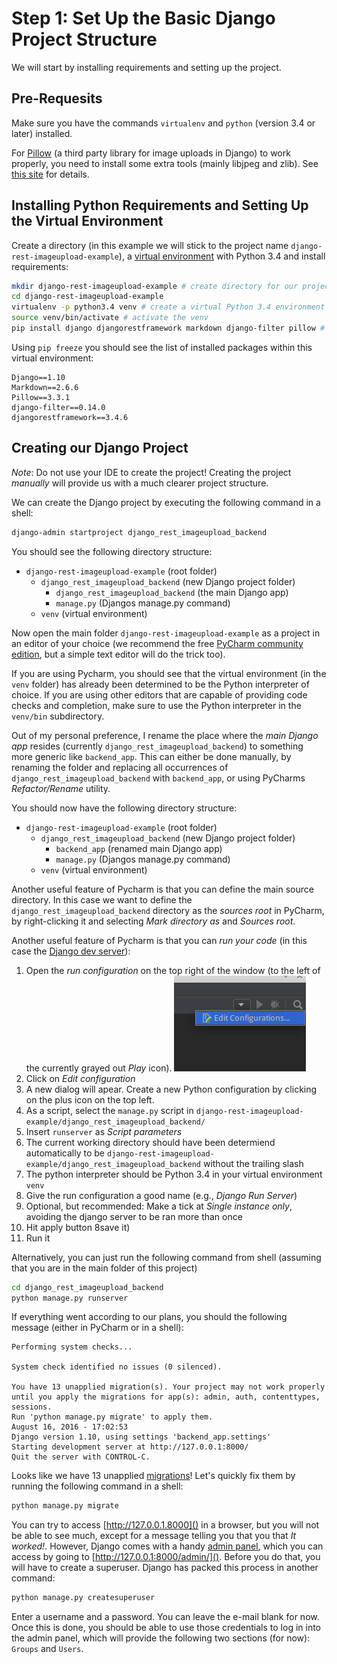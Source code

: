 # Step 1: Set Up the Basic Django Project Structure
We will start by installing requirements and setting up the project.

## Pre-Requesits
Make sure you have the commands `virtualenv` and `python` (version 3.4 or later) installed.

For [Pillow](https://python-pillow.org/) (a third party library for image uploads in Django) to work properly, you need to install some 
extra tools (mainly libjpeg and zlib). See [this site](http://pillow.readthedocs.io/en/3.1.x/installation.html#building-on-linux) for details.

## Installing Python Requirements and Setting Up the Virtual Environment
Create a directory (in this example we will stick to the project name `django-rest-imageupload-example`), 
a [virtual environment](http://docs.python-guide.org/en/latest/dev/virtualenvs/) with Python 3.4 and 
install requirements:
```bash
mkdir django-rest-imageupload-example # create directory for our project
cd django-rest-imageupload-example
virtualenv -p python3.4 venv # create a virtual Python 3.4 environment
source venv/bin/activate # activate the venv
pip install django djangorestframework markdown django-filter pillow # install requirements
```

Using `pip freeze` you should see the list of installed packages within this virtual environment:
```
Django==1.10
Markdown==2.6.6
Pillow==3.3.1
django-filter==0.14.0
djangorestframework==3.4.6
```

## Creating our Django Project
*Note*: Do not use your IDE to create the project! Creating the project _manually_ will provide us with a much clearer project structure.

We can create the Django project by executing the following command in a shell:
```bash
django-admin startproject django_rest_imageupload_backend
```

You should see the following directory structure:

 * `django-rest-imageupload-example` (root folder)
     * `django_rest_imageupload_backend` (new Django project folder)
         * `django_rest_imageupload_backend` (the main Django app)
         * `manage.py` (Djangos manage.py command)
     * `venv` (virtual environment)

Now open the main folder `django-rest-imageupload-example` as a project in an editor of your choice
(we recommend the free [PyCharm community edition](https://www.jetbrains.com/pycharm/download/#section=linux), but a simple text
editor will do the trick too).

If you are using Pycharm, you should see that the virtual environment (in the `venv` folder) has already been 
determined to be the Python interpreter of choice. If you are using other editors that are capable of providing
code checks and completion, make sure to use the Python interpreter in the `venv/bin` subdirectory.

Out of my personal preference, I rename the place where the _main Django app_ resides (currently
`django_rest_imageupload_backend`) to something more generic like `backend_app`. This can either be done manually, 
by renaming the folder and replacing all occurrences of `django_rest_imageupload_backend` with `backend_app`, or using
PyCharms _Refactor/Rename_ utility. 

You should now have the following directory structure:

 * `django-rest-imageupload-example` (root folder)
     * `django_rest_imageupload_backend` (new Django project folder)
         * `backend_app` (renamed main Django app)
         * `manage.py` (Djangos manage.py command)
     * `venv` (virtual environment)

Another useful feature of Pycharm is that you can define the main source directory. 
In this case we want to define the `django_rest_imageupload_backend` directory as the 
_sources root_ in PyCharm, by right-clicking it and selecting _Mark directory as_ and _Sources root_.


Another useful feature of Pycharm is that you can _run your code_ (in this case the 
[Django dev server](https://docs.djangoproject.com/en/1.10/intro/tutorial01/#the-development-server)):
 
 1. Open the _run configuration_ on the top right of the window (to the left of the currently grayed out _Play_ icon).
    ![Run configuration](img/edit_configuration.png)
 1. Click on _Edit configuration_
 1. A new dialog will apear. Create a new Python configuration by clicking on the plus icon on the top left.
 1. As a script, select the `manage.py` script in `django-rest-imageupload-example/django_rest_imageupload_backend/`
 1. Insert `runserver` as _Script parameters_ 
 1. The current working directory should have been determiend automatically to be `django-rest-imageupload-example/django_rest_imageupload_backend` without the trailing slash
 1. The python interpreter should be Python 3.4 in your virtual environment `venv`
 1. Give the run configuration a good name (e.g., *Django Run Server*) 
 1. Optional, but recommended: Make a tick at _Single instance only_, avoiding the django server to be ran more than once
 1. Hit apply button 8save it)
 1. Run it
 
Alternatively, you can just run the following command from shell (assuming that you are in the main folder of this project)
```bash
cd django_rest_imageupload_backend
python manage.py runserver
```

If everything went according to our plans, you should the following message (either in PyCharm or in a shell):
```
Performing system checks...

System check identified no issues (0 silenced).

You have 13 unapplied migration(s). Your project may not work properly until you apply the migrations for app(s): admin, auth, contenttypes, sessions.
Run 'python manage.py migrate' to apply them.
August 16, 2016 - 17:02:53
Django version 1.10, using settings 'backend_app.settings'
Starting development server at http://127.0.0.1:8000/
Quit the server with CONTROL-C.
```


Looks like we have 13 unapplied [migrations](https://docs.djangoproject.com/en/1.10/topics/migrations/)! Let's quickly fix them by running the following command in a shell:
```bash
python manage.py migrate
```


You can try to access [http://127.0.0.1.8000]() in a browser, but you will not be able to see much, except for a message
telling you that you that _It worked!_. However, Django comes with a handy [admin panel](https://docs.djangoproject.com/en/1.10/ref/contrib/admin/), which you can 
access by going to [http://127.0.0.1:8000/admin/](). Before you do that, you will have to create a superuser. Django
has packed this process in another command:
```bash
python manage.py createsuperuser
```
Enter a username and a password. You can leave the e-mail blank for now. Once this is done, you should be able to use
those credentials to log in into the admin panel, which will provide the following two sections (for now): `Groups` and 
`Users`. 

